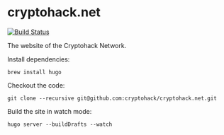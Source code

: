 # cryptohack.net

[![Build Status](https://snap-ci.com/cryptohack/cryptohack.net/branch/master/build_image)](https://snap-ci.com/cryptohack/cryptohack.net/branch/master)

The website of the Cryptohack Network.

Install dependencies:

    brew install hugo

Checkout the code:

    git clone --recursive git@github.com:cryptohack/cryptohack.net.git

Build the site in watch mode:

    hugo server --buildDrafts --watch



